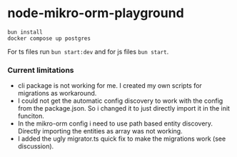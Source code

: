 # node-mikro-orm-playground

```
bun install
docker compose up postgres
```

For ts files run `bun start:dev` and for js files `bun start`.

### Current limitations
- cli package is not working for me. I created my own scripts for migrations as workaround.
- I could not get the automatic config discovery to work with the config from the package.json. So i changed it to just directly import it in the init funciton.
- In the mikro-orm config i need to use path based entity discovery. Directly importing the entities as array was not working.
- I added the ugly migrator.ts quick fix to make the migrations work (see discussion).